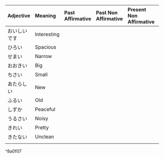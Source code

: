 
| Adjective | Meaning     | Past Affirmative | Past Non Affirmative | Present Non Affirmative |     |     |
| :-------- | :---------- | :--------------- | :------------------- | :---------------------- | :-- | --- |
| おいしいです    | Interesting |                  |                      |                         |     |     |
| ひろい       | Spacious    |                  |                      |                         |     |     |
| せまい       | Narrow      |                  |                      |                         |     |     |
| おおきい      | Big         |                  |                      |                         |     |     |
| ちさい       | Small       |                  |                      |                         |     |     |
| あたらしい     | New         |                  |                      |                         |     |     |
| ふるい       | Old         |                  |                      |                         |     |     |
| しずか       | Peaceful    |                  |                      |                         |     |     |
| うるさい      | Noisy       |                  |                      |                         |     |     |
| きれい       | Pretty      |                  |                      |                         |     |     |
| きたない      | Unclean     |                  |                      |                         |     |     |
|           |             |                  |                      |                         |     |     |

^8a0f07